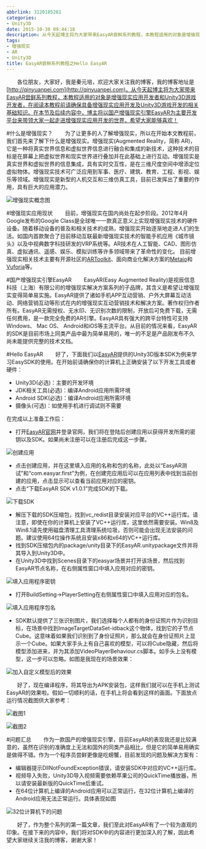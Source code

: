 ```yaml
---
abbrlink: 3120185261
categories:
- Unity3D
date: 2015-10-30 09:44:18
description: 从今天起博主将为大家带来EasyAR尝鲜系列教程，本教程适用的对象是增强现实应用开发者和Unity3D游戏开发者，在阅读本教程前请确保具备增强现实应用开发及Unity3D游戏开发的相关基础知识
tags:
- 增强现实
- AR
- Unity3D
title: EasyAR尝鲜系列教程之Hello EasyAR
---
```


&emsp;&emsp;各位朋友，大家好，我是秦元培，欢迎大家关注我的博客，我的博客地址是[http://qinyuanpei.com](http://qinyuanpei.com)。从今天起博主将为大家带来EasyAR尝鲜系列教程，本教程适用的对象是增强现实应用开发者和Unity3D游戏开发者，在阅读本教程前请确保具备增强现实应用开发及Unity3D游戏开发的相关基础知识。在本节及后续内容中，博主将以国产增强现实引擎EasyAR为主要开发平台来带领大家一起走进增强现实应用开发的世界，希望大家能够喜欢！

<!--more-->

#什么是增强现实？
&emsp;&emsp;为了让更多的人了解增强现实，所以在开始本文教程前，我们首先来了解下什么是增强现实。增强现实(Augmented Reality，简称 AR)，它是一种将真实世界信息和虚拟世界信息进行融合和集成的新技术，这种技术的目标是在屏幕上把虚拟世界和现实世界进行叠加并在此基础上进行互动。增强现实是真实世界和虚拟世界的信息集成，具有实时交互性，是在三维尺度空间中增添定位虚拟物体。增强现实技术可广泛应用到军事、医疗、建筑、教育、工程、影视、娱乐等领域。增强现实是新型的人机交互和三维仿真工具，目前已发挥出了重要的作用，具有巨大的应用潜力。

![增强现实概念图](https://ws1.sinaimg.cn/large/4c36074fly1fziy7k2yssj20m80b4tad.jpg)

#增强现实应用现状
&emsp;&emsp;目前，增强现实在国内尚处在起步阶段。2012年4月Google发布的Google Class是全球唯一一款真正意义上实现增强现实技术的硬件设备。随着移动设备的普及和相关技术的成熟，增强现实开始逐渐地走进人们的生活。如国内首款聚合了目前移动互联最新增强现实技术的智能手机应用《城市镜头》以及中视典数字科技研发的VRP系统等。AR技术在人工智能、CAD、图形仿真、虚拟通讯、遥感、娱乐、模拟训练等许多领域带来了革命性的变化。
目前增强现实相关技术主要有开源社区的[ARToolkit](http://www.hitl.washington.edu/artoolkit/)、面向商业化解决方案的[Metaio](http://www.metaio.com/)和[Vuforia](http://developer.vuforia.com/)等。

#国产增强现实引擎EasyAR
&emsp;&emsp;EasyAR(Easy Augmented Reality)是视辰信息科技（上海）有限公司的增强现实解决方案系列的子品牌，其含义是希望让增强现实变得简单易实施。EasyAR提供了诸如手机APP互动营销、户外大屏幕互动活动、网络营销互动等形式在内的增强现实互动营销技术和解决方案。著作权归作者所有。EasyAR无需授权、无水印、无识别次数的限制，开放后可免费下载，无需任何费用，是一款完全免费的AR引擎。EasyAR具有强大的跨平台特性可支持Windows、 Mac OS、 Android和iOS等主流平台。从目前的情况来看，EasyAR的SDK是目前市场上同类产品中最为简单易用的，唯一的不足是产品刚发布不久尚未能提供完整的技术文档。

#Hello EasyAR
&emsp;&emsp;好了，下面我们以[EasyAR](http://www.easyar.cn/view/index.html)提供的Unity3D版本SDK为例来学习EasySDK的使用。在开始前请确保你的计算机上正确安装了以下开发工具或者硬件：

* Unity3D(必选)：主要的开发环境
* JDK相关工具(必选)：编译Android应用所需环境
* Android SDK(必选)：编译Android应用所需环境
* 摄像头(可选)：如使用手机进行调试则不需要

在完成以上准备工作后：

* 打开[EasyAR官网](http://www.easyar.cn/view/index.html)并登录官网，我们将在登陆后创建应用以获得开发所需的密钥以及SDK。如果尚未注册可以在注册后完成这一步骤。

![创建应用](https://ws1.sinaimg.cn/large/4c36074fly1fziy4rryipj20b60aj3zh.jpg)

* 点击创建应用，并在这里填入应用的名称和包的名称，此处以“EasyAR测试”和“com.easyar.first”为例，在创建完应用后可以在应用列表中找到当前创建的应用，点击显示可以查看当前应用对应的密钥。
* 点击“下载EasyAR SDK v1.0.1”完成SDK的下载。

![下载SDK](https://ws1.sinaimg.cn/large/4c36074fly1fzixy15c8yj20rd06tac3.jpg)

* 解压下载的SDK压缩包，找到vc_redist目录安装对应平台的VC++运行库。请注意，即使在你的计算机上安装了VC++运行库，这里依然需要安装。Win8及Win8.1请先使用磁盘清理工具清理系统垃圾，否则可能会出现无法安装的问题。建议使用64位操作系统且安装x86和x64的VC++运行库。
*  找到SDK压缩包内的package/unity目录下的EasyAR.unitypackage文件并将其导入到Unity3D中。
* 在Unity3D中找到Scenes目录下的easyar场景并打开该场景，然后找到EasyAR节点名称，在右侧属性窗口中填入应用对应的密钥。

![填入应用程序密钥](https://ws1.sinaimg.cn/large/4c36074fly1fzixb6r81jj20gt0i70u6.jpg)

* 打开BuildSetting->PlayerSetting在右侧属性窗口中填入应用对应的包名。

![填入应用程序包名](https://ws1.sinaimg.cn/large/4c36074fly1fzix80mo33j208z0ewjrt.jpg)

* SDK默认提供了三张识别图片，我们选择每个人都有的身份证照片作为识别目标，在场景中找到ImageTargetDataSet-idback这个物体，找到它的子节点Cube。这意味着如果我们识别到了身份证照片，那么就会在身份证照片上显示一个Cube。如果大家手头上有自己喜欢的模型，可以将Cube隐藏，然后将模型添加进来，并为其添加VideoPlayerBehaviour.cs脚本。如手头上没有模型，这一步可以忽略。如图是我现在的场景效果：

![加入自定义模型后的效果](https://ws1.sinaimg.cn/large/4c36074fly1fzix17ov4dj20dl0c7js5.jpg)

&emsp;&emsp;好了，现在编译程序，将其导出为APK安装包，这样我们就可以在手机上测试EasyAR的效果啦。假如一切顺利的话，在手机上将会看到这样的画面。下面放点运行情况截图供大家参考：

![截图1](https://ws1.sinaimg.cn/large/None.jpg)

![截图2](https://ws1.sinaimg.cn/large/None.jpg)


#问题汇总
&emsp;&emsp;作为一款国产的增强现实引擎，目前EasyAR的表现我还是比较满意的，虽然在识别的准确度上无法和国外的同类产品相比，但是它的简单易用确实是做得不错。作为一个程序员尝鲜更像是吃螃蟹，目前发现的问题及解决方案有：

*  编辑器提示DllNotFoundException错误，请安装SDK中对应的VC++运行库。
*  视频导入失败，Unity3D导入视频需要依赖苹果公司的QuickTime播放器，所以请安装最新版的QuickTime后重试。
* 在64位计算机上编译的Android应用可以正常运行，在32位计算机上编译的Android应用无法正常运行。具体表现如图

![32位计算机下的问题](https://ws1.sinaimg.cn/large/4c36074fly1fz68j0wjkcj20dc0m8tb0.jpg)

&emsp;&emsp;好了，作为整个系列的第一篇文章，我们至此对EasyAR有了一个较为直观的印象。在接下来的内容中，我们将对SDK中的内容进行更加深入的了解，因此希望大家继续关注我的博客，谢谢大家！